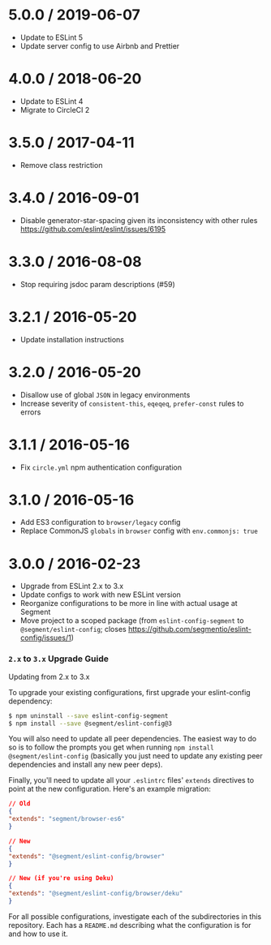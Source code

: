 5.0.0 / 2019-06-07
==================

  * Update to ESLint 5
  * Update server config to use Airbnb and Prettier


4.0.0 / 2018-06-20
==================

  * Update to ESLint 4
  * Migrate to CircleCI 2

3.5.0 / 2017-04-11
==================

  * Remove class restriction

3.4.0 / 2016-09-01
==================

  * Disable generator-star-spacing given its inconsistency with other rules
    https://github.com/eslint/eslint/issues/6195

3.3.0 / 2016-08-08
==================

  * Stop requiring jsdoc param descriptions (#59)

3.2.1 / 2016-05-20
==================

* Update installation instructions

3.2.0 / 2016-05-20
==================

* Disallow use of global `JSON` in legacy environments
* Increase severity of `consistent-this`, `eqeqeq`, `prefer-const` rules to errors

3.1.1 / 2016-05-16
==================

* Fix `circle.yml` npm authentication configuration

3.1.0 / 2016-05-16
==================

* Add ES3 configuration to `browser/legacy` config
* Replace CommonJS `globals` in `browser` config with `env.commonjs: true`

3.0.0 / 2016-02-23
========================

* Upgrade from ESLint 2.x to 3.x
* Update configs to work with new ESLint version
* Reorganize configurations to be more in line with actual usage at Segment
* Move project to a scoped package (from `eslint-config-segment` to `@segment/eslint-config`; closes https://github.com/segmentio/eslint-config/issues/1)

### `2.x` to `3.x` Upgrade Guide

Updating from 2.x to 3.x

To upgrade your existing configurations, first upgrade your eslint-config dependency:

```sh
$ npm uninstall --save eslint-config-segment
$ npm install --save @segment/eslint-config@3
```

You will also need to update all peer dependencies. The easiest way to do so is to follow the prompts you get when running `npm install @segment/eslint-config` (basically you just need to update any existing peer dependencies and install any new peer deps).

Finally, you'll need to update all your `.eslintrc` files' `extends` directives to point at the new configuration. Here's an example migration:

```json
// Old
{
"extends": "segment/browser-es6"
}

// New
{
"extends": "@segment/eslint-config/browser"
}

// New (if you're using Deku)
{
"extends": "@segment/eslint-config/browser/deku"
}
```

For all possible configurations, investigate each of the subdirectories in this repository. Each has a `README.md` describing what the configuration is for and how to use it.
